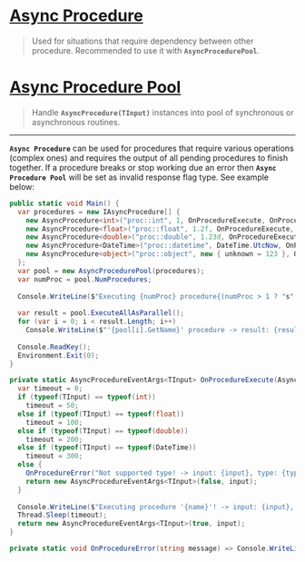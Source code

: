 # [Async Procedure][ref-1]
> Used for situations that require dependency between other procedure. Recommended to use it with **`AsyncProcedurePool`**.

# [Async Procedure Pool][ref-2]
> Handle **`AsyncProcedure(TInput)`** instances into pool of synchronous or asynchronous routines.
---

**`Async Procedure`** can be used for procedures that require various operations (complex ones) and requires the output of all pending procedures to finish together. If a procedure breaks or stop working due an error then **`Async Procedure Pool`** will be set as invalid response flag type. See example below:

```csharp
public static void Main() {
  var procedures = new IAsyncProcedure[] {
    new AsyncProcedure<int>("proc::int", 1, OnProcedureExecute, OnProcedureError),
    new AsyncProcedure<float>("proc::float", 1.2f, OnProcedureExecute, OnProcedureError),
    new AsyncProcedure<double>("proc::double", 1.23d, OnProcedureExecute, OnProcedureError),
    new AsyncProcedure<DateTime>("proc::datetime", DateTime.UtcNow, OnProcedureExecute, OnProcedureError),
    new AsyncProcedure<object>("proc::object", new { unknown = 123 }, OnProcedureExecute, OnProcedureError)
  };
  var pool = new AsyncProcedurePool(procedures);
  var numProc = pool.NumProcedures;
  
  Console.WriteLine($"Executing {numProc} procedure{(numProc > 1 ? "s" : "")}...");
 
  var result = pool.ExecuteAllAsParallel();
  for (var i = 0; i < result.Length; i++)
    Console.WriteLine($"'{pool[i].GetName}' procedure -> result: {result[i]}");
  
  Console.ReadKey();
  Environment.Exit(0);
}

private static AsyncProcedureEventArgs<TInput> OnProcedureExecute(AsyncProcedure<TInput> procedure, string name, TInput input) {
  var timeout = 0;
  if (typeof(TInput) == typeof(int))
    timeout = 50;
  else if (typeof(TInput) == typeof(float))
    timeout = 100;
  else if (typeof(TInput) == typeof(double))
    timeout = 200;
  else if (typeof(TInput) == typeof(DateTime))
    timeout = 300;
  else {
    OnProcedureError("Not supported type! -> input: {input}, type: {typeof(input)}");
    return new AsyncProcedureEventArgs<TInput>(false, input);
  }
  
  Console.WriteLine($"Executing procedure '{name}'! -> input: {input}, type: {typeof(input)}, timeout: {timeout}ms");
  Thread.Sleep(timeout);
  return new AsyncProcedureEventArgs<TInput>(true, input);
}

private static void OnProcedureError(string message) => Console.WriteLine($"An error occurred! -> message: {message}");
```

[ref-1]: /CA/Threading/Tasks/Procedures/AsyncProcedure.cs
[ref-2]: /CA/Threading/Tasks/Procedures/AsyncProcedurePool.cs
